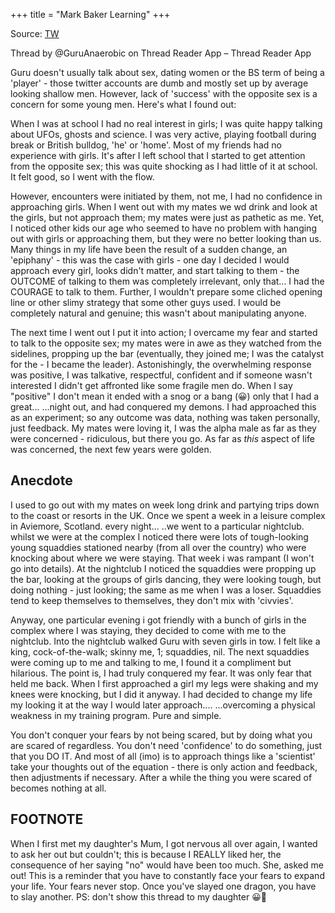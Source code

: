 +++
title = "Mark Baker Learning"
+++

Source: [TW](https://threadreaderapp.com/thread/1422895893255163907.html)

Thread by @GuruAnaerobic on Thread Reader App – Thread Reader App

Guru doesn't usually talk about sex, dating women or the BS term of being a 'player' - those twitter accounts are dumb and mostly set up by average looking shallow men. However, lack of 'success' with the opposite sex is a concern for some young men. Here's what I found out:

When I was at school I had no real interest in girls; I was quite happy talking about UFOs, ghosts and science. I was very active, playing football during break or British bulldog, 'he' or 'home'. Most of my friends had no experience with girls. It's after I left school that I started to get attention from the opposite sex; this was quite shocking as I had little of it at school. It felt good, so I went with the flow.

However, encounters were initiated by them, not me, I had no confidence in approaching girls. When I went out with my mates we wd drink and look at the girls, but not approach them; my mates were just as pathetic as me. Yet, I noticed other kids our age who seemed to have no problem with hanging out with girls or approaching them, but they were no better looking than us. Many things in my life have been the result of a sudden change, an 'epiphany' - this was the case with girls - one day I decided I would approach every girl, looks didn't matter, and start talking to them - the OUTCOME of talking to them was completely irrelevant, only that... I had the COURAGE to talk to them. Further, I wouldn't prepare some cliched opening line or other slimy strategy that some other guys used. I would be completely natural and genuine; this wasn't about manipulating anyone.

The next time I went out I put it into action; I overcame my fear and started to talk to the opposite sex; my mates were in awe as they watched from the sidelines, propping up the bar (eventually, they joined me; I was the catalyst for the - I became the leader).
Astonishingly, the overwhelming response was positive, I was talkative, respectful, confident and if someone wasn't interested I didn't get affronted like some fragile men do. When I say "positive" I don't mean it ended with a snog or a bang (😀) only that I had a great...
...night out, and had conquered my demons. I had approached this as an experiment; so any outcome was data, nothing was taken personally, just feedback. My mates were loving it, I was the alpha male as far as they were concerned - ridiculous, but there you go.
As far as *this* aspect of life was concerned, the next few years were golden.

## Anecdote

I used to go out with my mates on week long drink and partying trips down to the coast or resorts in the UK. Once we spent a week in a leisure complex in Aviemore, Scotland. every night... ..we went to a particular nightclub. whilst we were at the complex I noticed there were lots of tough-looking young squaddies stationed nearby (from all over the country) who were knocking about where we were staying. That week i was rampant (I won't go into details). At the nightclub I noticed the squaddies were propping up the bar, looking at the groups of girls dancing, they were looking tough, but doing nothing - just looking; the same as me when I was a loser. Squaddies tend to keep themselves to themselves, they don't mix with 'civvies'.

Anyway, one particular evening i got friendly with a bunch of girls in the complex where I was staying, they decided to come with me to the nightclub. Into the nightclub walked Guru with seven girls in tow. I felt like a king, cock-of-the-walk; skinny me, 1; squaddies, nil. The next squaddies were coming up to me and talking to me, I found it a compliment but hilarious. The point is, I had truly conquered my fear. It was only fear that held me back. When I first approached a girl my legs were shaking and my knees were knocking, but I did it anyway. I had decided to change my life my looking it at the way I would later approach.... ...overcoming a physical weakness in my training program. Pure and simple.

You don't conquer your fears by not being scared, but by doing what you are scared of regardless. You don't need 'confidence' to do something, just that you DO IT. And most of all (imo) is to approach things like a 'scientist' take your thoughts out of the equation - there is only action and feedback, then adjustments if necessary. After a while the thing you were scared of becomes nothing at all.

## FOOTNOTE

When I first met my daughter's Mum, I got nervous all over again, I wanted to ask her out but couldn't; this is because I REALLY liked her, the consequence of her saying "no" would have been too much. She, asked me out! This is a reminder that you have to constantly face your fears to expand your life. Your fears never stop. Once you've slayed one dragon, you have to slay another. PS: don't show this thread to my daughter 😀🦊
